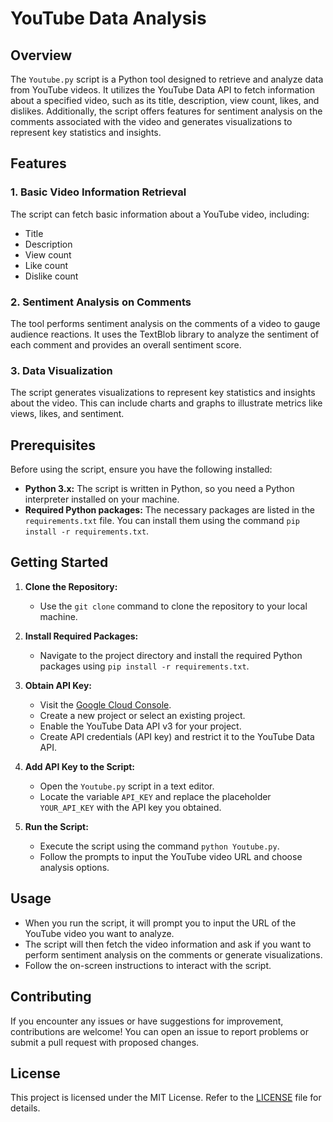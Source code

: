 # **YouTube Data Analysis**

## **Overview**

The `Youtube.py` script is a Python tool designed to retrieve and analyze data from YouTube videos. It utilizes the YouTube Data API to fetch information about a specified video, such as its title, description, view count, likes, and dislikes. Additionally, the script offers features for sentiment analysis on the comments associated with the video and generates visualizations to represent key statistics and insights.

## **Features**

### **1. Basic Video Information Retrieval**

The script can fetch basic information about a YouTube video, including:

- Title
- Description
- View count
- Like count
- Dislike count

### **2. Sentiment Analysis on Comments**

The tool performs sentiment analysis on the comments of a video to gauge audience reactions. It uses the TextBlob library to analyze the sentiment of each comment and provides an overall sentiment score.

### **3. Data Visualization**

The script generates visualizations to represent key statistics and insights about the video. This can include charts and graphs to illustrate metrics like views, likes, and sentiment.

## **Prerequisites**

Before using the script, ensure you have the following installed:

- **Python 3.x:** The script is written in Python, so you need a Python interpreter installed on your machine.
- **Required Python packages:** The necessary packages are listed in the `requirements.txt` file. You can install them using the command `pip install -r requirements.txt`.

## **Getting Started**

1. **Clone the Repository:**
   - Use the `git clone` command to clone the repository to your local machine.

2. **Install Required Packages:**
   - Navigate to the project directory and install the required Python packages using `pip install -r requirements.txt`.

3. **Obtain API Key:**
   - Visit the [Google Cloud Console](https://console.developers.google.com/).
   - Create a new project or select an existing project.
   - Enable the YouTube Data API v3 for your project.
   - Create API credentials (API key) and restrict it to the YouTube Data API.

4. **Add API Key to the Script:**
   - Open the `Youtube.py` script in a text editor.
   - Locate the variable `API_KEY` and replace the placeholder `YOUR_API_KEY` with the API key you obtained.

5. **Run the Script:**
   - Execute the script using the command `python Youtube.py`.
   - Follow the prompts to input the YouTube video URL and choose analysis options.

## **Usage**

- When you run the script, it will prompt you to input the URL of the YouTube video you want to analyze.
- The script will then fetch the video information and ask if you want to perform sentiment analysis on the comments or generate visualizations.
- Follow the on-screen instructions to interact with the script.

## **Contributing**

If you encounter any issues or have suggestions for improvement, contributions are welcome! You can open an issue to report problems or submit a pull request with proposed changes.

## **License**

This project is licensed under the MIT License. Refer to the [LICENSE](LICENSE) file for details.
